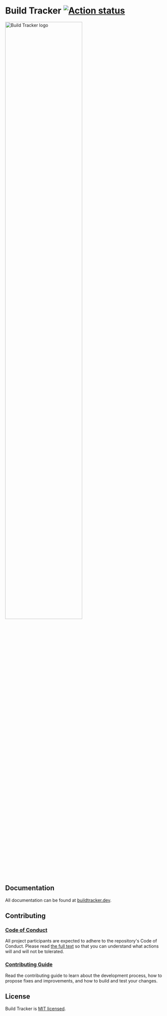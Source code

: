 # Build Tracker [![Action status](https://github.com/paularmstrong/build-tracker/workflows/On%20push/badge.svg)](https://github.com/paularmstrong/build-tracker/actions)

<img src="https://buildtracker.dev/img/ogImage.png" alt="Build Tracker logo" width="70%" />

## Documentation

All documentation can be found at [buildtracker.dev](https://buildtracker.dev).

## Contributing

### [Code of Conduct](https://github.com/paularmstrong/build-tracker/blob/master/CODE_OF_CONDUCT.md)

All project participants are expected to adhere to the repository's Code of Conduct. Please read [the full text](https://github.com/paularmstrong/build-tracker/blob/master/CODE_OF_CONDUCT.md) so that you can understand what actions will and will not be tolerated.

### [Contributing Guide](https://buildtracker.dev/docs/guides/contributing)

Read the contributing guide to learn about the development process, how to propose fixes and improvements, and how to build and test your changes.

## License

Build Tracker is [MIT licensed](https://github.com/paularmstrong/build-tracker/blob/master/LICENSE).
